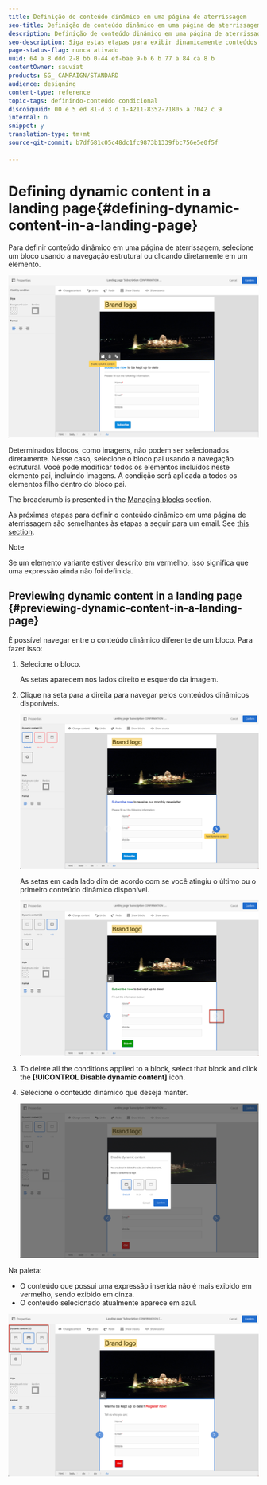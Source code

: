 ```yaml
---
title: Definição de conteúdo dinâmico em uma página de aterrissagem
seo-title: Definição de conteúdo dinâmico em uma página de aterrissagem
description: Definição de conteúdo dinâmico em uma página de aterrissagem
seo-description: Siga estas etapas para exibir dinamicamente conteúdos diferentes em uma página de aterrissagem de acordo com as condições definidas pelo editor de expressões do Adobe Campaign.
page-status-flag: nunca ativado
uuid: 64 a 8 ddd 2-8 bb 0-44 ef-bae 9-b 6 b 77 a 84 ca 8 b
contentOwner: sauviat
products: SG_ CAMPAIGN/STANDARD
audience: designing
content-type: reference
topic-tags: definindo-conteúdo condicional
discoiquuid: 00 e 5 ed 81-d 3 d 1-4211-8352-71805 a 7042 c 9
internal: n
snippet: y
translation-type: tm+mt
source-git-commit: b7df681c05c48dc1fc9873b1339fbc756e5e0f5f

---
```



# Defining dynamic content in a landing page{#defining-dynamic-content-in-a-landing-page}

Para definir conteúdo dinâmico em uma página de aterrissagem, selecione um bloco usando a navegação estrutural ou clicando diretamente em um elemento.

![](assets/dynamic_content_lp_1.png)

Determinados blocos, como imagens, não podem ser selecionados diretamente. Nesse caso, selecione o bloco pai usando a navegação estrutural. Você pode modificar todos os elementos incluídos neste elemento pai, incluindo imagens. A condição será aplicada a todos os elementos filho dentro do bloco pai.

The breadcrumb is presented in the [Managing blocks](../../designing/using/managing-landing-page-structure-and-style.md) section.

As próximas etapas para definir o conteúdo dinâmico em uma página de aterrissagem são semelhantes às etapas a seguir para um email. See [this section](../../designing/using/defining-dynamic-content-in-an-email.md).

>[!NOTE]
>
>Se um elemento variante estiver descrito em vermelho, isso significa que uma expressão ainda não foi definida.

## Previewing dynamic content in a landing page {#previewing-dynamic-content-in-a-landing-page}

É possível navegar entre o conteúdo dinâmico diferente de um bloco. Para fazer isso:

1. Selecione o bloco.

   As setas aparecem nos lados direito e esquerdo da imagem.

1. Clique na seta para a direita para navegar pelos conteúdos dinâmicos disponíveis.

   ![](assets/dynamic_content_lp_2.png)

   As setas em cada lado dim de acordo com se você atingiu o último ou o primeiro conteúdo dinâmico disponível.

   ![](assets/dynamic_content_lp_3.png)

1. To delete all the conditions applied to a block, select that block and click the **[!UICONTROL Disable dynamic content]** icon.
1. Selecione o conteúdo dinâmico que deseja manter.

   ![](assets/dynamic_content_lp_5.png)

Na paleta:

* O conteúdo que possui uma expressão inserida não é mais exibido em vermelho, sendo exibido em cinza.
* O conteúdo selecionado atualmente aparece em azul.

![](assets/dynamic_content_lp_4.png)


